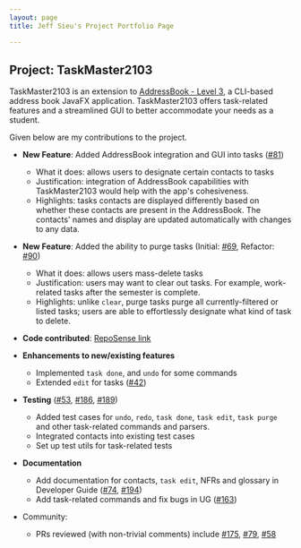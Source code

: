 ```yaml
---
layout: page
title: Jeff Sieu's Project Portfolio Page

---
```

## Project: TaskMaster2103

TaskMaster2103 is an extension to [AddressBook - Level 3](https://se-education.org/addressbook-level3/), a CLI-based address book JavaFX application.
TaskMaster2103 offers task-related features and a streamlined GUI to better accommodate your needs as a student.

Given below are my contributions to the project.
- **New Feature**: Added AddressBook integration and GUI into tasks ([#81](https://github.com/AY2122S1-CS2103-F09-2/tp/pull/88))
  - What it does: allows users to designate certain contacts to tasks
  - Justification: integration of AddressBook capabilities with TaskMaster2103 would help with the app's cohesiveness.
  - Highlights: tasks contacts are displayed differently based on whether these contacts are present in the AddressBook. The contacts' names and display are updated automatically with changes to any data.

- **New Feature**: Added the ability to purge tasks (Initial: [#69](https://github.com/AY2122S1-CS2103-F09-2/tp/pull/69), Refactor: [#90](https://github.com/AY2122S1-CS2103-F09-2/tp/pull/90))
  - What it does: allows users mass-delete tasks
  - Justification: users may want to clear out tasks. For example, work-related tasks after the semester is complete.
  - Highlights: unlike `clear`, purge tasks purge all currently-filtered or listed tasks; users are able to effortlessly designate what kind of task to delete.
    
- **Code contributed**: [RepoSense link](https://nus-cs2103-ay2122s1.github.io/tp-dashboard/?search=&sort=groupTitle&sortWithin=title&timeframe=commit&mergegroup=&groupSelect=groupByRepos&breakdown=true&checkedFileTypes=docs~functional-code~test-code~other&since=2021-09-17&tabOpen=true&tabType=authorship&tabAuthor=koh-jx&tabRepo=AY2122S1-CS2103-F09-2%2Ftp%5Bmaster%5D&authorshipIsMergeGroup=false&authorshipFileTypes=docs~functional-code~test-code&authorshipIsBinaryFileTypeChecked=false)

- **Enhancements to new/existing features**
  - Implemented `task done`, and `undo` for some commands
  - Extended `edit` for tasks  ([#42](https://github.com/AY2122S1-CS2103-F09-2/tp/pull/42))

- **Testing** ([#53](https://github.com/AY2122S1-CS2103-F09-2/tp/pull/53), [#186](https://github.com/AY2122S1-CS2103-F09-2/tp/pull/186), [#189](https://github.com/AY2122S1-CS2103-F09-2/tp/pull/189))
  - Added test cases for `undo`, `redo`, `task done`, `task edit`, `task purge` and other task-related commands and parsers.   
  - Integrated contacts into existing test cases
  - Set up test utils for task-related tests  

- **Documentation**
  - Add documentation for contacts, `task edit`, NFRs and glossary in Developer Guide ([#74](https://github.com/AY2122S1-CS2103-F09-2/tp/pull/74), [#194](https://github.com/AY2122S1-CS2103-F09-2/tp/pull/194))
  - Add task-related commands and fix bugs in UG ([#163](https://github.com/AY2122S1-CS2103-F09-2/tp/pull/163))

- Community:
  - PRs reviewed (with non-trivial comments) include [#175](https://github.com/AY2122S1-CS2103-F09-2/tp/pull/175), [#79](https://github.com/AY2122S1-CS2103-F09-2/tp/pull/79), [#58](https://github.com/AY2122S1-CS2103-F09-2/tp/pull/58)
